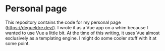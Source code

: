 # Personal page

This repository contains the code for my personal page (https://degueldre.dev/). I wrote it as a Vue app on a whim because I wanted to use Vue a little bit. At the time of this writing, it uses Vue almost exclusively as a templating engine. I might do some cooler stuff with it at some point.

